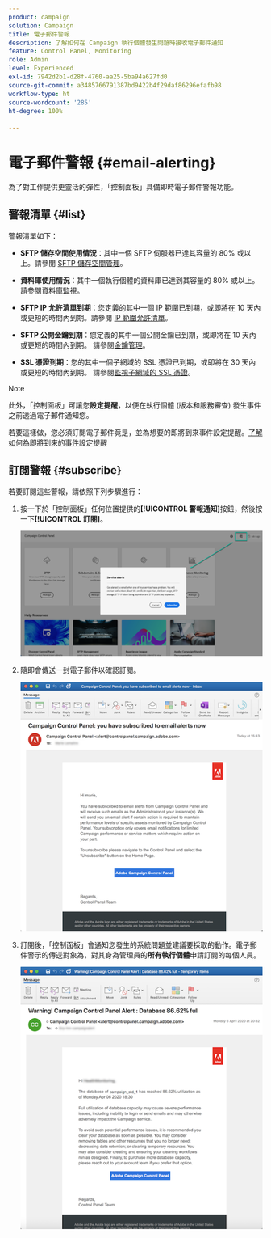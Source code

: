 ```yaml
---
product: campaign
solution: Campaign
title: 電子郵件警報
description: 了解如何在 Campaign 執行個體發生問題時接收電子郵件通知
feature: Control Panel, Monitoring
role: Admin
level: Experienced
exl-id: 7942d2b1-d28f-4760-aa25-5ba94a627fd0
source-git-commit: a3485766791387bd9422b4f29daf86296efafb98
workflow-type: ht
source-wordcount: '285'
ht-degree: 100%

---
```


# 電子郵件警報 {#email-alerting}

為了對工作提供更靈活的彈性，「控制面板」具備即時電子郵件警報功能。

## 警報清單 {#list}

警報清單如下：

* **SFTP 儲存空間使用情況**：其中一個 SFTP 伺服器已達其容量的 80% 或以上。請參閱 [SFTP 儲存空間管理](../../sftp/using/sftp-storage-management.md)。

* **資料庫使用情況**：其中一個執行個體的資料庫已達到其容量的 80% 或以上。請參閱[資料庫監視](../../performance-monitoring/using/database-monitoring.md)。

* **SFTP IP 允許清單到期**：您定義的其中一個 IP 範圍已到期，或即將在 10 天內或更短的時間內到期。請參閱 [IP 範圍允許清單](../../sftp/using/ip-range-allow-listing.md)。

* **SFTP 公開金鑰到期**：您定義的其中一個公開金鑰已到期，或即將在 10 天內或更短的時間內到期。 請參閱[金鑰管理](../../sftp/using/key-management.md)。

* **SSL 憑證到期**：您的其中一個子網域的 SSL 憑證已到期，或即將在 30 天內或更短的時間內到期。 請參閱[監視子網域的 SSL 憑證](../../subdomains-certificates/using/monitoring-ssl-certificates.md)。

<!--* **Long running Queries**: A query has been running for more than 24 hours on one of your instances. See [Monitoring active queries](database-active-queries.md).-->

>[!NOTE]
>
>此外，「控制面板」可讓您&#x200B;**設定提醒**，以便在執行個體 (版本和服務審查) 發生事件之前透過電子郵件通知您。
>
>若要這樣做，您必須訂閱電子郵件竟是，並為想要的即將到來事件設定提醒。[了解如何為即將到來的事件設定提醒](../../service-events/service-events.md#reminders)

## 訂閱警報 {#subscribe}

若要訂閱這些警報，請依照下列步驟進行：

1. 按一下於「控制面板」任何位置提供的&#x200B;**[!UICONTROL 警報通知]**&#x200B;按鈕，然後按一下&#x200B;**[!UICONTROL 訂閱]**。

   ![](assets/subscribing.png)

1. 隨即會傳送一封電子郵件以確認訂閱。

   ![](assets/email_subscription.png)

1. 訂閱後，「控制面板」會通知您發生的系統問題並建議要採取的動作。電子郵件警示的傳送對象為，對其身為管理員的&#x200B;**所有執行個體**&#x200B;申請訂閱的每個人員。

   ![](assets/alert_sample.png)
